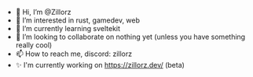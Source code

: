 - 👋 Hi, I’m @Zillorz
- 👀 I’m interested in rust, gamedev, web
- 🌱 I’m currently learning sveltekit
- 💞️ I’m looking to collaborate on nothing yet (unless you have something really cool)
- 📫 How to reach me, discord: zillorz
- ✨ I'm currently working on https://zillorz.dev/ (beta)
<!---
Zillorz/Zillorz is a ✨ special ✨ repository because its `README.md` (this file) appears on your GitHub profile.
You can click the Preview link to take a look at your changes.
--->
